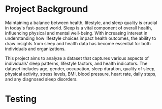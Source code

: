# Project Background
Maintaining a balance between health, lifestyle, and sleep quality is crucial in today's fast-paced world. Sleep is a vital component of overall health, influencing physical and mental well-being. With increasing interest in understanding how lifestyle choices impact health outcomes, the ability to draw insights from sleep and health data has become essential for both individuals and organizations.

This project aims to analyze a dataset that captures various aspects of individuals’ sleep patterns, lifestyle factors, and health indicators. The dataset includes age, gender, occupation, sleep duration, quality of sleep, physical activity, stress levels, BMI, blood pressure, heart rate, daily steps, and any diagnosed sleep disorders.

# Testing

